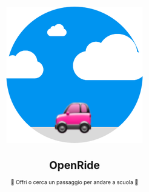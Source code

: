 <p align="center">
    <img src="public/images/landing-image.svg" alt="OpenRide" />
</p>

<h1 align="center">OpenRide</h1>

<p align="center">🎒 Offri o cerca un passaggio per andare a scuola 🏫</p>
